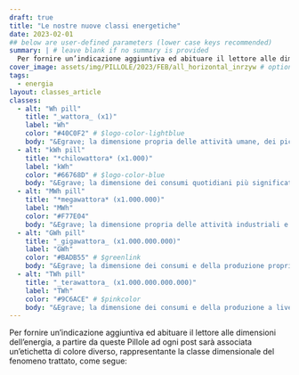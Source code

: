 ```yaml
---
draft: true
title: "Le nostre nuove classi energetiche"
date: 2023-02-01
## below are user-defined parameters (lower case keys recommended)
summary: | # leave blank if no summary is provided
  Per fornire un’indicazione aggiuntiva ed abituare il lettore alle dimensioni dell’energia, a partire da queste Pillole ad ogni post sarà associata un’etichetta di colore diverso, rappresentante la classe dimensionale del fenomeno trattato
cover_image: assets/img/PILLOLE/2023/FEB/all_horizontal_inrzyw # optional
tags:
  - energia
layout: classes_article
classes:
  - alt: "Wh pill"
    title: "_wattora_ (x1)"
    label: "Wh"
    color: "#40C0F2" # $logo-color-lightblue
    body: "&Egrave; la dimensione propria delle attività umane, dei piccoli elettrodomestici, dei piccoli consumi energetici quotidiani"
  - alt: "kWh pill"
    title: "*chilowattora* (x1.000)"
    label: "kWh"
    color: "#66768D" # $logo-color-blue
    body: "&Egrave; la dimensione dei consumi quotidiani più significativi, delle automobili, degli elettrodomestici più energivori"
  - alt: "MWh pill"
    title: "*megawattora* (x1.000.000)"
    label: "MWh"
    color: "#F77E04"
    body: "&Egrave; la dimensione propria delle attività industriali e delle piccole comunità"
  - alt: "GWh pill"
    title: "_gigawattora_ (x1.000.000.000)"
    label: "GWh"
    color: "#BADB55" # $greenlink
    body: "&Egrave; la dimensione dei consumi e della produzione propria dei grandi impianti e delle grandi comunità"
  - alt: "TWh pill"
    title: "_terawattora_ (x1.000.000.000.000)"
    label: "TWh"
    color: "#9C6ACE" # $pinkcolor
    body: "&Egrave; la dimensione dei consumi e della produzione a livello nazionale e transnazionale, delle categorie aggregate"
---
```


Per fornire un’indicazione aggiuntiva ed abituare il lettore alle dimensioni dell’energia, a partire da queste Pillole ad ogni post sarà associata un’etichetta di colore diverso, rappresentante la classe dimensionale del fenomeno trattato, come segue:

<!--
  created 2023-02-01 15:42:54.300152 +0100 CET m=+0.124957210
-->